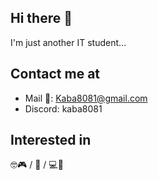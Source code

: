 ## Hi there 👋
I'm just another IT student...

## Contact me at
 - Mail 📧: Kaba8081@gmail.com
 - Discord: kaba8081

## Interested in
🤓🎮 / 🎵 / 💻🔨
